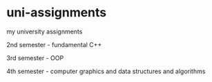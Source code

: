 # uni-assignments

my university assignments

2nd semester - fundamental C++

3rd semester - OOP

4th semester - computer graphics and data structures and algorithms
